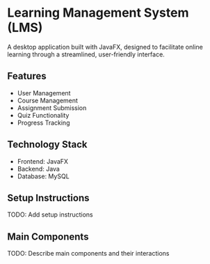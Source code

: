 # Learning Management System (LMS)

A desktop application built with JavaFX, designed to facilitate online learning through a streamlined, user-friendly interface.

## Features

- User Management
- Course Management
- Assignment Submission
- Quiz Functionality
- Progress Tracking

## Technology Stack

- Frontend: JavaFX
- Backend: Java
- Database: MySQL

## Setup Instructions

TODO: Add setup instructions

## Main Components

TODO: Describe main components and their interactions